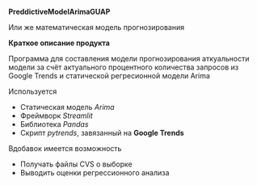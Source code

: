 **PreddictiveModelArimaGUAP** 

Или же математическая модель прогнозирования

__Краткое описание продукта__

Программа для составления модели прогнозирования аткуальности 
модели за счёт актуального процентного количества запросов
из Google Trends и статической регресионной модели Arima

Используется
- Статическая модель *Arima*<br/>
- Фреймворк *Streamlit*<br/>
- Библиотека *Pandas*<br/>
- Скрипт *pytrends*, завязанный на 
**Google Trends**<br/>

Вдобавок имеется возможность
 - Получать файлы CVS о выборке
 - Выводить оценки регрессионного анализа

